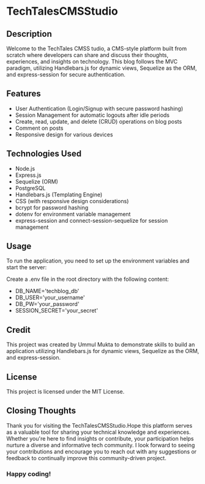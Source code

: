 # TechTalesCMSStudio

## Description

Welcome to the TechTales CMSS tudio, a CMS-style platform built from scratch where developers can share and discuss their thoughts, experiences, and insights on technology. This blog follows the MVC paradigm, utilizing Handlebars.js for dynamic views, Sequelize as the ORM, and express-session for secure authentication.

## Features

- User Authentication (Login/Signup with secure password hashing)
- Session Management for automatic logouts after idle periods
- Create, read, update, and delete (CRUD) operations on blog posts
- Comment on posts
- Responsive design for various devices

## Technologies Used

- Node.js
- Express.js
- Sequelize (ORM)
- PostgreSQL
- Handlebars.js (Templating Engine)
- CSS (with responsive design considerations)
- bcrypt for password hashing
- dotenv for environment variable management
- express-session and connect-session-sequelize for session management

## Usage
To run the application, you need to set up the environment variables and start the server:

Create a .env file in the root directory with the following content:
- DB_NAME='techblog_db'
- DB_USER='your_username'
- DB_PW='your_password'
- SESSION_SECRET='your_secret'

## Credit
This project was created by Ummul Mukta to demonstrate skills to build an application utilizing Handlebars.js for dynamic views, Sequelize as the ORM, and express-session.

## License
This project is licensed under the MIT License.

## Closing Thoughts

Thank you for visiting the TechTalesCMSStudio.Hope this platform serves as a valuable tool for sharing your technical knowledge and experiences. Whether you're here to find insights or contribute, your participation helps nurture a diverse and informative tech community. I look forward to seeing your contributions and encourage you to reach out with any suggestions or feedback to continually improve this community-driven project.

### Happy coding!











